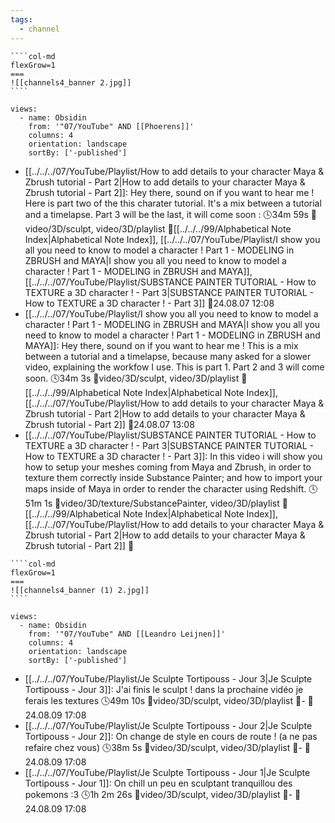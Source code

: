 ```yaml
---
tags:
  - channel
---
```

`````col
````col-md
flexGrow=1
===
![[channels4_banner 2.jpg]]
````
`````
```page-gallery
views:
  - name: Obsidin
    from: '"07/YouTube" AND [[Phoerens]]'
    columns: 4
    orientation: landscape
    sortBy: ['-published']
```
- [[../../../07/YouTube/Playlist/How to add details to your character Maya & Zbrush tutorial - Part 2|How to add details to your character Maya & Zbrush tutorial - Part 2]]:  Hey there, sound on if you want to hear me ! Here is part two of the this charater tutorial. It's a mix between a tutorial and a timelapse. Part 3 will be the last, it will come soon : 🕓34m 59s 📍video/3D/sculpt, video/3D/playlist 📝[[../../../99/Alphabetical Note Index|Alphabetical Note Index]], [[../../../07/YouTube/Playlist/I show you all you need to know to model a character ! Part 1 - MODELING in ZBRUSH and MAYA|I show you all you need to know to model a character ! Part 1 - MODELING in ZBRUSH and MAYA]], [[../../../07/YouTube/Playlist/SUBSTANCE PAINTER TUTORIAL - How to TEXTURE a 3D character ! - Part 3|SUBSTANCE PAINTER TUTORIAL - How to TEXTURE a 3D character ! - Part 3]] 📌24.08.07 12:08
- [[../../../07/YouTube/Playlist/I show you all you need to know to model a character ! Part 1 - MODELING in ZBRUSH and MAYA|I show you all you need to know to model a character ! Part 1 - MODELING in ZBRUSH and MAYA]]:  Hey there, sound on if you want to hear me ! This is a mix between a tutorial and a timelapse, because many asked for a slower video, explaining the workfow I use. This is part 1. Part 2 and 3 will come soon. 🕓34m 3s 📍video/3D/sculpt, video/3D/playlist 📝[[../../../99/Alphabetical Note Index|Alphabetical Note Index]], [[../../../07/YouTube/Playlist/How to add details to your character Maya & Zbrush tutorial - Part 2|How to add details to your character Maya & Zbrush tutorial - Part 2]] 📌24.08.07 13:08
- [[../../../07/YouTube/Playlist/SUBSTANCE PAINTER TUTORIAL - How to TEXTURE a 3D character ! - Part 3|SUBSTANCE PAINTER TUTORIAL - How to TEXTURE a 3D character ! - Part 3]]:  In this video i will show you how to setup your meshes coming from Maya and Zbrush, in order to texture them correctly inside Substance Painter; and how to import your maps inside of Maya in order to render the character using Redshift. 🕓51m 1s 📍video/3D/texture/SubstancePainter, video/3D/playlist 📝[[../../../99/Alphabetical Note Index|Alphabetical Note Index]], [[../../../07/YouTube/Playlist/How to add details to your character Maya & Zbrush tutorial - Part 2|How to add details to your character Maya & Zbrush tutorial - Part 2]] 📌

`````col
````col-md
flexGrow=1
===
![[channels4_banner (1) 2.jpg]]
````
`````
```page-gallery
views:
  - name: Obsidin
    from: '"07/YouTube" AND [[Leandro Leijnen]]'
    columns: 4
    orientation: landscape
    sortBy: ['-published']
```
- [[../../../07/YouTube/Playlist/Je Sculpte Tortipouss - Jour 3|Je Sculpte Tortipouss - Jour 3]]:  J'ai finis le sculpt ! dans la prochaine vidéo je ferais les textures 🕓49m 10s 📍video/3D/sculpt, video/3D/playlist 📝\- 📌24.08.09 17:08
- [[../../../07/YouTube/Playlist/Je Sculpte Tortipouss - Jour 2|Je Sculpte Tortipouss - Jour 2]]:  On change de style en cours de route ! (a ne pas refaire chez vous) 🕓38m 5s 📍video/3D/sculpt, video/3D/playlist 📝\- 📌24.08.09 17:08
- [[../../../07/YouTube/Playlist/Je Sculpte Tortipouss - Jour 1|Je Sculpte Tortipouss - Jour 1]]:  On chill un peu en sculptant tranquillou des pokemons :3 🕓1h 2m 26s 📍video/3D/sculpt, video/3D/playlist 📝\- 📌24.08.09 17:08
